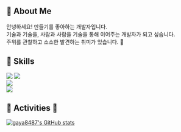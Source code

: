 
👋 About Me
---
안녕하세요! 만들기를 좋아하는 개발자입니다. <br>
기술과 기술을, 사람과 사람을 기술을 통해 이어주는 개발자가 되고 싶습니다.<br>
주위를 관찰하고 소소한 발견하는 취미가 있습니다. 🦉


🔨 Skills
---

<div>
  <img src="https://img.shields.io/badge/Java-red?style=flat-square&logo=Java&logoColor=white"/></a> 
  <img src="https://img.shields.io/badge/spring-brightgreen?style=flat-square&logo=Spring&logoColor=white"/></a>
    <br>
  <img src="https://img.shields.io/badge/Javascript-ffb13b?style=flat-square&logo=Javascript&logoColor=white"/></a> 
    <br>
  <img src="https://img.shields.io/badge/Mysql-E6B91E?style=flat-square&logo=MySql&logoColor=white"/></a>
</div>


🌟 Activities 🌟
---
[![gaya8487's GitHub stats](https://github-readme-stats.vercel.app/api?username=gaya8487&show_icons=true&theme=nord)](https://github.com/anuraghazra/github-readme-stats)


<!--
**gaya8487/gaya8487** is a ✨ _special_ ✨ repository because its `README.md` (this file) appears on your GitHub profile.

Here are some ideas to get you started:

- 🔭 I’m currently working on ...
- 🌱 I’m currently learning ...
- 👯 I’m looking to collaborate on ...
- 🤔 I’m looking for help with ...
- 💬 Ask me about ...
- 📫 How to reach me: ...
- 😄 Pronouns: ...
- ⚡ Fun fact: ...
-->

